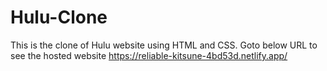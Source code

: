 # Hulu-Clone
This is the clone of Hulu website using HTML and CSS.
Goto below URL to see the hosted website
https://reliable-kitsune-4bd53d.netlify.app/
